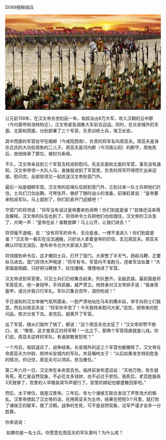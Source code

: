 D089细柳阅兵

![阅兵](阅兵.jpeg)

公元前158年，在汉文帝去世的前一年，匈奴派出6万大军，攻入汉朝的云中郡（今内蒙呼和浩特附近）。汉文帝紧急调集大军前去迎战。同时，在长安城外的东面、北面和西面，分别部署了三个军营，负责训练士兵，保卫长安。

其中西面的军营驻守在细柳（今咸阳西南），负责的将军名叫周亚夫。周亚夫是诛杀吕氏的大功臣周勃的二儿子。周亚夫是河内郡（今河南沁阳）的郡守，周勃死后，由他继承了爵位，被封为条侯。

不久，汉文帝亲自到三个军营去检阅和慰问。先去东面和北面的军营，事先没有通知，汉文帝带领一大队人马，直接就进到了军营里。负责的将军吓得慌忙出来迎接。慰问完，全部将领又一起欢送汉文帝到营门外。

最后一站是细柳军营。汉文帝的前锋队伍刚到营门外，立刻过来一队士兵把他们拦住。士兵们刀剑出鞘，弓弩张开，做好了随时战斗的准备。前锋赶紧说：“皇帝要来检阅军队，马上就到了，你们赶紧开门迎接吧！”

守营门的将领说：“将军没有说过皇帝要来检阅啊！你们到底是谁？”前锋还没来得及解释，汉文帝的队伍也到了。将领命令士兵把他们也给围住。汉文帝的卫兵急了，大喝一声：“皇帝在此！谁敢放肆！马上让开，让我们进去！”

将领毫不退缩，说：“没有将军的命令，无论是谁，一律不准进入！你们到底是谁？”汉文帝一看实在没法通融，只好派人拿着皇帝的印信，去见周亚夫。周亚夫确认印信无误后，发布命令允许大家进入营门。

将领接到命令后，这才撤回士兵，打开了营门。大家憋了半天气，扬起马鞭，正要纵马进去。营门将领大声喝道：“将军有令，军营内不准跑马，违者军法处置！”大家面面相觑，只好把马鞭放下，拉住缰绳，慢慢地进了军营。

汉文帝进到军营里。只见士兵们已经集合起来，列队整齐，全副武装。最前面是将军周亚夫，他一身铠甲，手持武器，威严肃立。他转身对汉文帝拱手说：“我身穿盔甲，请允许我只行军礼。军队已集合完毕，请你检阅！”

平日温和的汉文帝被气氛所感染，一脸严肃地站在马车的横木前，举手向将士们致意。然后对周亚夫说：“将军你辛苦了！今天我特来慰问大家。”说完，把带来的慰问品，依次分发下去。发完后，就离开了军营。

出了军营，随从们就炸了锅了，都说：“这个周亚夫也太狂了！”汉文帝却赞不绝口，说：“哪里，这才是真正的将军啊！一比之下，那两个军营简直就是儿戏。你们说，周亚夫这样的军队，有谁胆敢冒犯呢？”

一个月后，匈奴退兵了，战争结束。长安城外的这三个军营也都撤除了。汉文帝任命周亚夫为中尉，统帅长安城内的军队。并且嘱咐太子：“以后如果发生特别危急的情况，你记住，周亚夫可以领兵，担当重任。”

第二年六月一日，汉文帝在未央宫去世。临终前发布遗诏说：“天地万物，有生就有死。死亡是自然现象，不必花太多钱财，也不必过于悲伤。我死后，老百姓服丧3天就够了，宫里的人早晚各哭15声就行了。宫里的嫔妃也都遣散回家吧。”

然后，太子继位，就是汉景帝。三年后，有七个诸侯王联合发动了声势浩大的叛乱。汉景帝想起了汉文帝的话，任用周亚夫为主帅，结果在短短3个月里，就打败了诸侯王的联军，救了汉朝。战争的生死，可不是自然现象，治军严谨才会多一分胜算。



你来说说：

​	如果你是一名士兵，你愿意在周亚夫的军队里吗？为什么呢？




